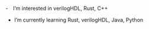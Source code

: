 # 

-　I’m interested in verilogHDL, Rust, C++
-  I’m currently learning Rust, verilogHDL, Java, Python

